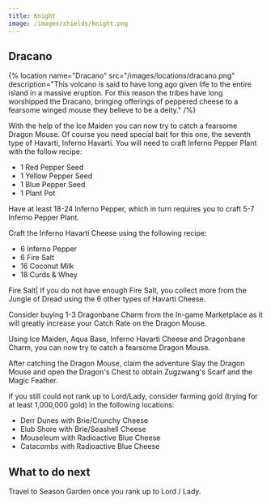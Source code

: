 ```yaml
---
title: Knight
image: /images/shields/knight.png
---
```

## Dracano

{% location
 name="Dracano"
 src="/images/locations/dracano.png"
 description="This volcano is said to have long ago given life to the entire island in a massive eruption. For this reason the tribes have long worshipped the Dracano, bringing offerings of peppered cheese to a fearsome winged mouse they believe to be a deity."
/%}

With the help of the Ice Maiden you can now try to catch a fearsome Dragon Mouse. Of course you need special bait for this one, the seventh type of Havarti, Inferno Havarti. You will need to craft Inferno Pepper Plant with the follow recipe:

- 1 Red Pepper Seed
- 1 Yellow Pepper Seed
- 1 Blue Pepper Seed
- 1 Plant Pot

Have at least 18-24 Inferno Pepper, which in turn requires you to craft 5-7 Inferno Pepper Plant.

Craft the Inferno Havarti Cheese using the following recipe:

- 6 Inferno Pepper
- 6 Fire Salt
- 16 Coconut Milk
- 18 Curds & Whey

Fire Salt| If you do not have enough Fire Salt, you collect more from the Jungle of Dread using the 6 other types of Havarti Cheese.

Consider buying 1-3 Dragonbane Charm from the In-game Marketplace as it will greatly increase your Catch Rate on the Dragon Mouse.

Using Ice Maiden, Aqua Base, Inferno Havarti Cheese and Dragonbane Charm, you can now try to catch a fearsome Dragon Mouse.

After catching the Dragon Mouse, claim the adventure Slay the Dragon Mouse and open the Dragon's Chest to obtain Zugzwang's Scarf and the Magic Feather.

If you still could not rank up to Lord/Lady, consider farming gold (trying for at least 1,000,000 gold) in the following locations:

- Derr Dunes with Brie/Crunchy Cheese
- Elub Shore with Brie/Seashell Cheese
- Mouseleum with Radioactive Blue Cheese
- Catacombs with Radioactive Blue Cheese

## What to do next

Travel to Season Garden once you rank up to Lord / Lady.
